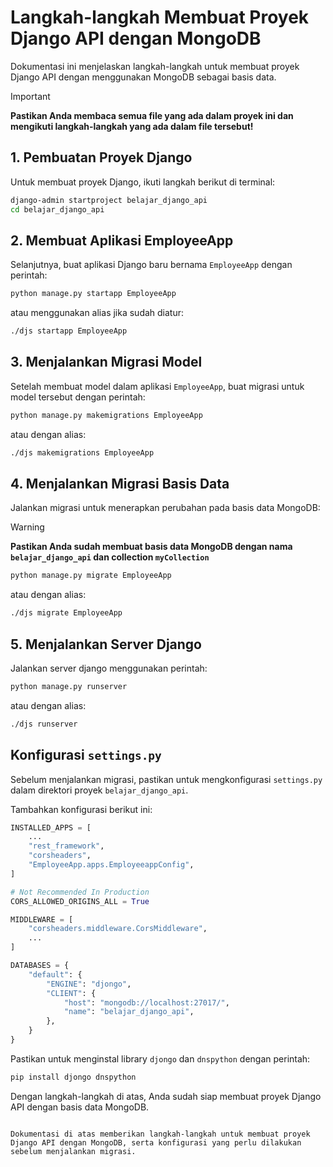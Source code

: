 # Langkah-langkah Membuat Proyek Django API dengan MongoDB

Dokumentasi ini menjelaskan langkah-langkah untuk membuat proyek Django API dengan menggunakan MongoDB sebagai basis data.

> [!IMPORTANT]
> **Pastikan Anda membaca semua file yang ada dalam proyek ini dan mengikuti langkah-langkah yang ada dalam file tersebut!**

## 1. Pembuatan Proyek Django

Untuk membuat proyek Django, ikuti langkah berikut di terminal:

```bash
django-admin startproject belajar_django_api
cd belajar_django_api
```

## 2. Membuat Aplikasi EmployeeApp

Selanjutnya, buat aplikasi Django baru bernama `EmployeeApp` dengan perintah:

```bash
python manage.py startapp EmployeeApp
```
atau menggunakan alias jika sudah diatur:
```bash
./djs startapp EmployeeApp
```

## 3. Menjalankan Migrasi Model

Setelah membuat model dalam aplikasi `EmployeeApp`, buat migrasi untuk model tersebut dengan perintah:

```bash
python manage.py makemigrations EmployeeApp
```
atau dengan alias:
```bash
./djs makemigrations EmployeeApp
```

## 4. Menjalankan Migrasi Basis Data

Jalankan migrasi untuk menerapkan perubahan pada basis data MongoDB:

> [!WARNING]
> **Pastikan Anda sudah membuat basis data MongoDB dengan nama `belajar_django_api` dan collection `myCollection`**

```bash
python manage.py migrate EmployeeApp
```
atau dengan alias:
```bash
./djs migrate EmployeeApp
```

## 5. Menjalankan Server Django

Jalankan server django menggunakan perintah:

```bash
python manage.py runserver
```
atau dengan alias:
```bash
./djs runserver
```

## Konfigurasi `settings.py`

Sebelum menjalankan migrasi, pastikan untuk mengkonfigurasi `settings.py` dalam direktori proyek `belajar_django_api`.

Tambahkan konfigurasi berikut ini:

```python
INSTALLED_APPS = [
    ...
    "rest_framework",
    "corsheaders",
    "EmployeeApp.apps.EmployeeappConfig",
]

# Not Recommended In Production
CORS_ALLOWED_ORIGINS_ALL = True

MIDDLEWARE = [
    "corsheaders.middleware.CorsMiddleware",
    ...
]

DATABASES = {
    "default": {
        "ENGINE": "djongo",
        "CLIENT": {
            "host": "mongodb://localhost:27017/",
            "name": "belajar_django_api",
        },
    }
}
```

Pastikan untuk menginstal library `djongo` dan `dnspython` dengan perintah:

```bash
pip install djongo dnspython
```

Dengan langkah-langkah di atas, Anda sudah siap membuat proyek Django API dengan basis data MongoDB.

```

Dokumentasi di atas memberikan langkah-langkah untuk membuat proyek Django API dengan MongoDB, serta konfigurasi yang perlu dilakukan sebelum menjalankan migrasi.
```
